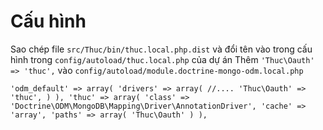 # Cấu hình
Sao chép file `src/Thuc/bin/thuc.local.php.dist` và đổi tên vào trong cấu hình trong `config/autoload/thuc.local.php` của dự án
Thêm `'Thuc\Oauth' => 'thuc',` vào `config/autoload/module.doctrine-mongo-odm.local.php`

`
     'odm_default' => array(
                'drivers' => array(
                    //....
                    'Thuc\Oauth' => 'thuc',
                )
            ),
    'thuc' => array(
                'class' => 'Doctrine\ODM\MongoDB\Mapping\Driver\AnnotationDriver',
                'cache' => 'array',
                'paths' => array(
                    'Thuc\Oauth'
                )
            ),
`